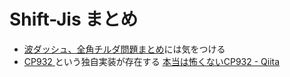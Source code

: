 # Shift-Jis まとめ

- [波ダッシュ、全角チルダ問題まとめ](https://qiita.com/kasei-san/items/3ce2249f0a1c1af1cbd2)には気をつける
- [CP932 ](https://ja.wikipedia.org/wiki/Microsoft%E3%82%B3%E3%83%BC%E3%83%89%E3%83%9A%E3%83%BC%E3%82%B8932)という独自実装が存在する
    [本当は怖くないCP932 - Qiita](https://qiita.com/kasei-san/items/cfb993786153231e5413)

